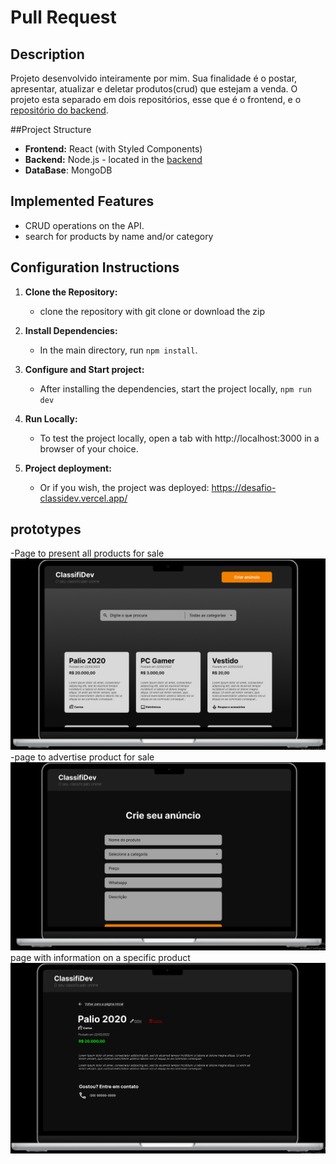 # Pull Request

## Description

Projeto desenvolvido inteiramente por mim. Sua finalidade é o postar, apresentar, atualizar e deletar produtos(crud) que estejam a venda. O projeto esta separado em dois repositórios, esse que é o frontend, e o [repositório do backend](https://github.com/iagoPinheiro1401/api-products).

##Project Structure

- **Frontend:** React (with Styled Components)
- **Backend:** Node.js - located in the [backend]((https://github.com/iagoPinheiro1401/api-products))
- **DataBase**: MongoDB

## Implemented Features
  
  - CRUD operations on the API.
  - search for products by name and/or category

## Configuration Instructions

1. **Clone the Repository:**
   - clone the repository with git clone or download the zip

2. **Install Dependencies:** 
   - In the main directory, run `npm install`.

3. **Configure and Start project:**
   -  After installing the dependencies, start the project locally, `npm run dev`

4. **Run Locally:**
   - To test the project locally, open a tab with http://localhost:3000 in a browser of your choice.

5. **Project deployment:**
    - Or if you wish, the project was deployed: https://desafio-classidev.vercel.app/

## prototypes
-Page to present all products for sale
![prototipo](/public/prototipo.png)
-page to advertise product for sale
![prototipo](/public/prototipoCreate.png)
page with information on a specific product
![prototipo](/public/prototipoProduct.png)
